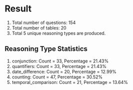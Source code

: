 # Result<br/>
1. Total number of questions: 154<br/>
2. Total number of tables: 20<br/>
3. Total 5 unique reasoning types are produced.<br/>
## **Reasoning Type Statistics**<br/>
1. conjunction: Count = 33, Percentage = 21.43%<br/>
2. quantifiers: Count = 33, Percentage = 21.43%<br/>
3. date_difference: Count = 20, Percentage = 12.99%<br/>
4. counting: Count = 47, Percentage = 30.52%<br/>
5. temporal_comparison: Count = 21, Percentage = 13.64%<br/>
